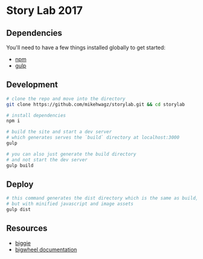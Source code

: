 # Story Lab 2017

## Dependencies
You'll need to have a few things installed globally to get started:
- [npm](http://npmjs.org)
- [gulp](http://gulpjs.com)

## Development
```sh
# clone the repo and move into the directory
git clone https://github.com/mikehwagz/storylab.git && cd storylab

# install dependencies
npm i

# build the site and start a dev server
# which generates serves the `build` directory at localhost:3000
gulp

# you can also just generate the build directory
# and not start the dev server
gulp build
```

## Deploy
```sh
# this command generates the dist directory which is the same as build,
# but with minified javascript and image assets
gulp dist
```

## Resources
- [biggie](https://github.com/baptistebriel/biggie)
- [bigwheel documentation](https://github.com/bigwheel-framework/documentation)
